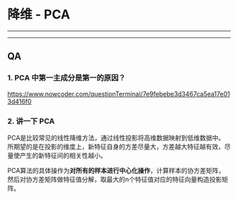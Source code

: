 # 降维 - PCA

---







---

## QA

### 1. PCA  中第一主成分是第一的原因？

<https://www.nowcoder.com/questionTerminal/7e9febebe3d3467ca5ea17e013d416f0>

### 2. 讲一下 PCA

PCA是比较常见的线性降维方法，通过线性投影将高维数据映射到低维数据中。 所期望的是在投影的维度上，新特征自身的方差尽量大，方差越大特征越有效，尽量使产生的新特征间的相关性越小。

PCA算法的具体操作为**对所有的样本进行中心化操作**，计算样本的协方差矩阵，然后对协方差矩阵做特征值分解，取最大的n个特征值对应的特征向量构造投影矩阵。